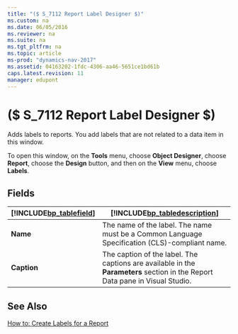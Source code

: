 ```yaml
---
title: "($ S_7112 Report Label Designer $)"
ms.custom: na
ms.date: 06/05/2016
ms.reviewer: na
ms.suite: na
ms.tgt_pltfrm: na
ms.topic: article
ms-prod: "dynamics-nav-2017"
ms.assetid: 04163202-1fdc-4306-aa46-5651ce1bd61b
caps.latest.revision: 11
manager: edupont
---
```

# ($ S_7112 Report Label Designer $)
Adds labels to reports. You add labels that are not related to a data item in this window.  

 To open this window, on the **Tools** menu, choose **Object Designer**, choose **Report**, choose the **Design** button, and then on the **View** menu, choose **Labels**.  

## Fields  

|[!INCLUDE[bp_tablefield](../includes/bp_tablefield_md.md)]|[!INCLUDE[bp_tabledescription](../includes/bp_tabledescription_md.md)]|  
|---------------------------------|---------------------------------------|  
|**Name**|The name of the label. The name must be a Common Language Specification \(CLS\)\-compliant name.|  
|**Caption**|The caption of the label. The captions are available in the **Parameters** section in the Report Data pane in Visual Studio.|  

## See Also  
 [How to: Create Labels for a Report](dynamics-nav/How%20to:%20Create%20Labels%20for%20a%20Report.md)
